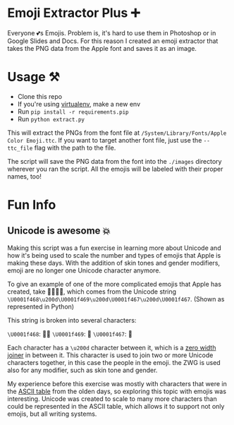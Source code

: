 # Emoji Extractor Plus ➕

Everyone 💕s Emojis. Problem is, it's hard to use them in Photoshop or in Google Slides and Docs. For this reason I created an emoji extractor that takes the PNG data from the Apple font and saves it as an image.


# Usage ⚒

* Clone this repo
* If you're using [virtualenv](https://virtualenv.pypa.io/en/stable/), make a new env
* Run `pip install -r requirements.pip`
* Run `python extract.py`

This will extract the PNGs from the font file at `/System/Library/Fonts/Apple Color Emoji.ttc`. If you want to target another font file, just use the `--ttc_file` flag with the path to the file.

The script will save the PNG data from the font into the `./images` directory wherever you ran the script. All the emojis will be labeled with their proper names, too!


# Fun Info

## Unicode is awesome 💥

Making this script was a fun exercise in learning more about Unicode and how it's being used to scale the number and types of emojis that Apple is making these days. With the addition of skin tones and gender modifiers, emoji are no longer one Unicode character anymore. 

To give an example of one of the more complicated emojis that Apple has created, take 👨‍👩‍👧‍👧, which comes from the Unicode string `\U0001f468\u200d\U0001f469\u200d\U0001f467\u200d\U0001f467`. (Shown as represented in Python)

This string is broken into several characters:

`\U0001f468`: 👱‍♂️
`\U0001f469`: 👩
`\U0001f467`: 👧

Each character has a `\u200d` character between it, which is a [zero width joiner](https://emojipedia.org/zero-width-joiner/) in between it. This character is used to join two or more Unicode characters together, in this case the people in the emoji. the ZWG is used also for any modifier, such as skin tone and gender.

My experience before this exercise was mostly with characters that were in the [ASCII table](https://www.asciitable.com/) from the olden days, so exploring this topic with emojis was interesting. Unicode was created to scale to many more characters than could be represented in the ASCII table, which allows it to support not only emojis, but all writing systems.
